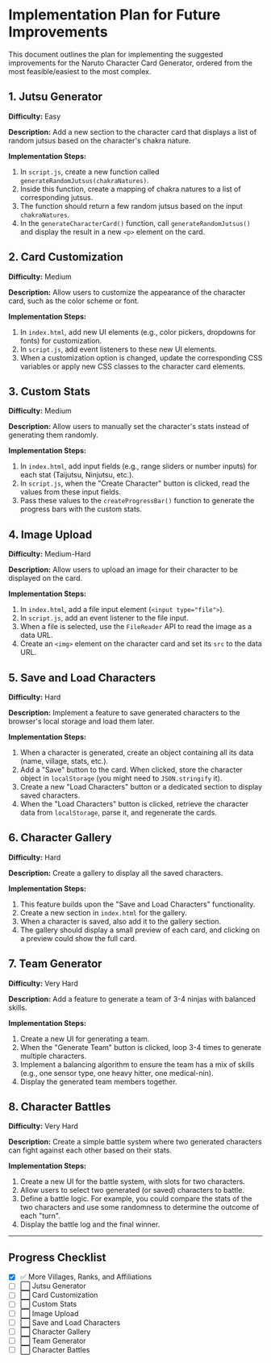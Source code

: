 # Implementation Plan for Future Improvements

This document outlines the plan for implementing the suggested improvements for the Naruto Character Card Generator, ordered from the most feasible/easiest to the most complex.

## 1. Jutsu Generator

**Difficulty:** Easy

**Description:** Add a new section to the character card that displays a list of random jutsus based on the character's chakra nature.

**Implementation Steps:**

1.  In `script.js`, create a new function called `generateRandomJutsus(chakraNatures)`.
2.  Inside this function, create a mapping of chakra natures to a list of corresponding jutsus.
3.  The function should return a few random jutsus based on the input `chakraNatures`.
4.  In the `generateCharacterCard()` function, call `generateRandomJutsus()` and display the result in a new `<p>` element on the card.

## 2. Card Customization

**Difficulty:** Medium

**Description:** Allow users to customize the appearance of the character card, such as the color scheme or font.

**Implementation Steps:**

1.  In `index.html`, add new UI elements (e.g., color pickers, dropdowns for fonts) for customization.
2.  In `script.js`, add event listeners to these new UI elements.
3.  When a customization option is changed, update the corresponding CSS variables or apply new CSS classes to the character card elements.

## 3. Custom Stats

**Difficulty:** Medium

**Description:** Allow users to manually set the character's stats instead of generating them randomly.

**Implementation Steps:**

1.  In `index.html`, add input fields (e.g., range sliders or number inputs) for each stat (Taijutsu, Ninjutsu, etc.).
2.  In `script.js`, when the "Create Character" button is clicked, read the values from these input fields.
3.  Pass these values to the `createProgressBar()` function to generate the progress bars with the custom stats.

## 4. Image Upload

**Difficulty:** Medium-Hard

**Description:** Allow users to upload an image for their character to be displayed on the card.

**Implementation Steps:**

1.  In `index.html`, add a file input element (`<input type="file">`).
2.  In `script.js`, add an event listener to the file input.
3.  When a file is selected, use the `FileReader` API to read the image as a data URL.
4.  Create an `<img>` element on the character card and set its `src` to the data URL.

## 5. Save and Load Characters

**Difficulty:** Hard

**Description:** Implement a feature to save generated characters to the browser's local storage and load them later.

**Implementation Steps:**

1.  When a character is generated, create an object containing all its data (name, village, stats, etc.).
2.  Add a "Save" button to the card. When clicked, store the character object in `localStorage` (you might need to `JSON.stringify` it).
3.  Create a new "Load Characters" button or a dedicated section to display saved characters.
4.  When the "Load Characters" button is clicked, retrieve the character data from `localStorage`, parse it, and regenerate the cards.

## 6. Character Gallery

**Difficulty:** Hard

**Description:** Create a gallery to display all the saved characters.

**Implementation Steps:**

1.  This feature builds upon the "Save and Load Characters" functionality.
2.  Create a new section in `index.html` for the gallery.
3.  When a character is saved, also add it to the gallery section.
4.  The gallery should display a small preview of each card, and clicking on a preview could show the full card.

## 7. Team Generator

**Difficulty:** Very Hard

**Description:** Add a feature to generate a team of 3-4 ninjas with balanced skills.

**Implementation Steps:**

1.  Create a new UI for generating a team.
2.  When the "Generate Team" button is clicked, loop 3-4 times to generate multiple characters.
3.  Implement a balancing algorithm to ensure the team has a mix of skills (e.g., one sensor type, one heavy hitter, one medical-nin).
4.  Display the generated team members together.

## 8. Character Battles

**Difficulty:** Very Hard

**Description:** Create a simple battle system where two generated characters can fight against each other based on their stats.

**Implementation Steps:**

1.  Create a new UI for the battle system, with slots for two characters.
2.  Allow users to select two generated (or saved) characters to battle.
3.  Define a battle logic. For example, you could compare the stats of the two characters and use some randomness to determine the outcome of each "turn".
4.  Display the battle log and the final winner.

---

## Progress Checklist

- [x] ✅ More Villages, Ranks, and Affiliations
- [ ] ⬜ Jutsu Generator
- [ ] ⬜ Card Customization
- [ ] ⬜ Custom Stats
- [ ] ⬜ Image Upload
- [ ] ⬜ Save and Load Characters
- [ ] ⬜ Character Gallery
- [ ] ⬜ Team Generator
- [ ] ⬜ Character Battles
